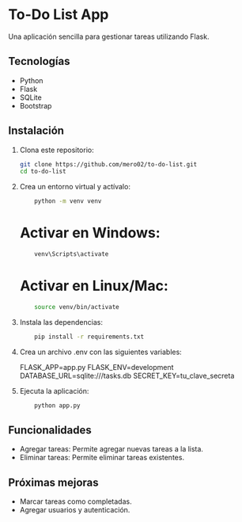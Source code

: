 # To-Do List App

Una aplicación sencilla para gestionar tareas utilizando Flask.

## Tecnologías

- Python
- Flask
- SQLite
- Bootstrap

## Instalación

1. Clona este repositorio:
   ```bash
   git clone https://github.com/mero02/to-do-list.git
   cd to-do-list
   ```
2. Crea un entorno virtual y actívalo:
    ```bash
        python -m venv venv
    ```
    # Activar en Windows:
    ```bash
        venv\Scripts\activate
    ```
    # Activar en Linux/Mac:
    ```bash
        source venv/bin/activate
    ```
3. Instala las dependencias:
    ```bash
        pip install -r requirements.txt
    ```
4. Crea un archivo .env con las siguientes variables:
    
    FLASK_APP=app.py
    FLASK_ENV=development
    DATABASE_URL=sqlite:///tasks.db
    SECRET_KEY=tu_clave_secreta

5. Ejecuta la aplicación:
    ```bash
        python app.py
    ```

## Funcionalidades
- Agregar tareas: Permite agregar nuevas tareas a la lista.
- Eliminar tareas: Permite eliminar tareas existentes.

## Próximas mejoras
- Marcar tareas como completadas.
- Agregar usuarios y autenticación.